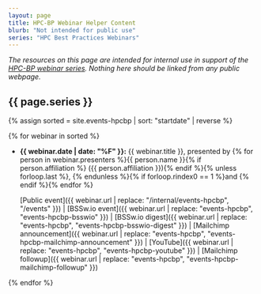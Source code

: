 ```yaml
---
layout: page
title: HPC-BP Webinar Helper Content
blurb: "Not intended for public use"
series: "HPC Best Practices Webinars"
---
```


*The resources on this page are intended for internal use in support of the [HPC-BP webinar series](/resources/series/hpc-best-practices-webinars/).  Nothing here should be linked from any public webpage.*

## {{ page.series }}

{% assign sorted = site.events-hpcbp | sort: "startdate" | reverse %}

{% for webinar in sorted %}
- **{{ webinar.date | date: "%F" }}:** {{ webinar.title }}, presented by {% for person in webinar.presenters %}{{ person.name }}{% if person.affiliation %} ({{ person.affiliation }}){% endif %}{% unless forloop.last %}, {% endunless %}{% if forloop.rindex0 == 1 %}and {% endif %}{% endfor %}

  [Public event]({{ webinar.url | replace: "/internal/events-hpcbp", "/events" }}) | [BSSw.io event]({{ webinar.url | replace: "events-hpcbp", "events-hpcbp-bsswio" }}) | [BSSw.io digest]({{ webinar.url | replace: "events-hpcbp", "events-hpcbp-bsswio-digest" }}) | [Mailchimp announcement]({{ webinar.url | replace: "events-hpcbp", "events-hpcbp-mailchimp-announcement" }}) | [YouTube]({{ webinar.url | replace: "events-hpcbp", "events-hpcbp-youtube" }}) | [Mailchimp followup]({{ webinar.url | replace: "events-hpcbp", "events-hpcbp-mailchimp-followup" }})

{% endfor %}
